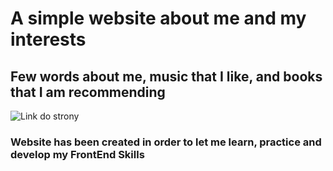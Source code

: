 # A simple website about me and my interests 

## Few words about me, music that I like, and books that I am recommending

![Link do strony](https://sajrim.github.io/homepage/)

### Website has been created in order to let me learn, practice and develop my FrontEnd Skills
